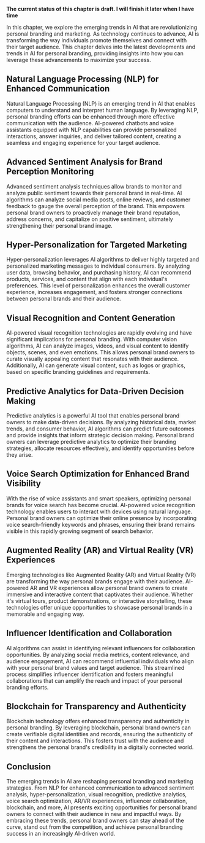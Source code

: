 **The current status of this chapter is draft. I will finish it later when I have time**

In this chapter, we explore the emerging trends in AI that are revolutionizing personal branding and marketing. As technology continues to advance, AI is transforming the way individuals promote themselves and connect with their target audience. This chapter delves into the latest developments and trends in AI for personal branding, providing insights into how you can leverage these advancements to maximize your success.

Natural Language Processing (NLP) for Enhanced Communication
------------------------------------------------------------

Natural Language Processing (NLP) is an emerging trend in AI that enables computers to understand and interpret human language. By leveraging NLP, personal branding efforts can be enhanced through more effective communication with the audience. AI-powered chatbots and voice assistants equipped with NLP capabilities can provide personalized interactions, answer inquiries, and deliver tailored content, creating a seamless and engaging experience for your target audience.

Advanced Sentiment Analysis for Brand Perception Monitoring
-----------------------------------------------------------

Advanced sentiment analysis techniques allow brands to monitor and analyze public sentiment towards their personal brand in real-time. AI algorithms can analyze social media posts, online reviews, and customer feedback to gauge the overall perception of the brand. This empowers personal brand owners to proactively manage their brand reputation, address concerns, and capitalize on positive sentiment, ultimately strengthening their personal brand image.

Hyper-Personalization for Targeted Marketing
--------------------------------------------

Hyper-personalization leverages AI algorithms to deliver highly targeted and personalized marketing messages to individual consumers. By analyzing user data, browsing behavior, and purchasing history, AI can recommend products, services, and content that align with each individual's preferences. This level of personalization enhances the overall customer experience, increases engagement, and fosters stronger connections between personal brands and their audience.

Visual Recognition and Content Generation
-----------------------------------------

AI-powered visual recognition technologies are rapidly evolving and have significant implications for personal branding. With computer vision algorithms, AI can analyze images, videos, and visual content to identify objects, scenes, and even emotions. This allows personal brand owners to curate visually appealing content that resonates with their audience. Additionally, AI can generate visual content, such as logos or graphics, based on specific branding guidelines and requirements.

Predictive Analytics for Data-Driven Decision Making
----------------------------------------------------

Predictive analytics is a powerful AI tool that enables personal brand owners to make data-driven decisions. By analyzing historical data, market trends, and consumer behavior, AI algorithms can predict future outcomes and provide insights that inform strategic decision making. Personal brand owners can leverage predictive analytics to optimize their branding strategies, allocate resources effectively, and identify opportunities before they arise.

Voice Search Optimization for Enhanced Brand Visibility
-------------------------------------------------------

With the rise of voice assistants and smart speakers, optimizing personal brands for voice search has become crucial. AI-powered voice recognition technology enables users to interact with devices using natural language. Personal brand owners can optimize their online presence by incorporating voice search-friendly keywords and phrases, ensuring their brand remains visible in this rapidly growing segment of search behavior.

Augmented Reality (AR) and Virtual Reality (VR) Experiences
-----------------------------------------------------------

Emerging technologies like Augmented Reality (AR) and Virtual Reality (VR) are transforming the way personal brands engage with their audience. AI-powered AR and VR experiences allow personal brand owners to create immersive and interactive content that captivates their audience. Whether it's virtual tours, product demonstrations, or interactive storytelling, these technologies offer unique opportunities to showcase personal brands in a memorable and engaging way.

Influencer Identification and Collaboration
-------------------------------------------

AI algorithms can assist in identifying relevant influencers for collaboration opportunities. By analyzing social media metrics, content relevance, and audience engagement, AI can recommend influential individuals who align with your personal brand values and target audience. This streamlined process simplifies influencer identification and fosters meaningful collaborations that can amplify the reach and impact of your personal branding efforts.

Blockchain for Transparency and Authenticity
--------------------------------------------

Blockchain technology offers enhanced transparency and authenticity in personal branding. By leveraging blockchain, personal brand owners can create verifiable digital identities and records, ensuring the authenticity of their content and interactions. This fosters trust with the audience and strengthens the personal brand's credibility in a digitally connected world.

Conclusion
----------

The emerging trends in AI are reshaping personal branding and marketing strategies. From NLP for enhanced communication to advanced sentiment analysis, hyper-personalization, visual recognition, predictive analytics, voice search optimization, AR/VR experiences, influencer collaboration, blockchain, and more, AI presents exciting opportunities for personal brand owners to connect with their audience in new and impactful ways. By embracing these trends, personal brand owners can stay ahead of the curve, stand out from the competition, and achieve personal branding success in an increasingly AI-driven world.
